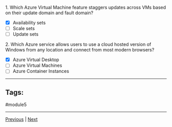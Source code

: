 1. Which Azure Virtual Machine feature staggers updates across VMs based on their update domain and fault domain?

- [x] Availability sets
- [ ] Scale sets
- [ ] Update sets

2. Which Azure service allows users to use a cloud hosted version of Windows from any location and connect from most modern browsers?

- [x] Azure Virtual Desktop
- [ ] Azure Virtual Machines
- [ ] Azure Container Instances

---
## Tags:
#module5

---
[Previous](Describe-Azure-DNS) | [Next](Summary-Describe-Azure-Compute-and-Networking-Services.md)
